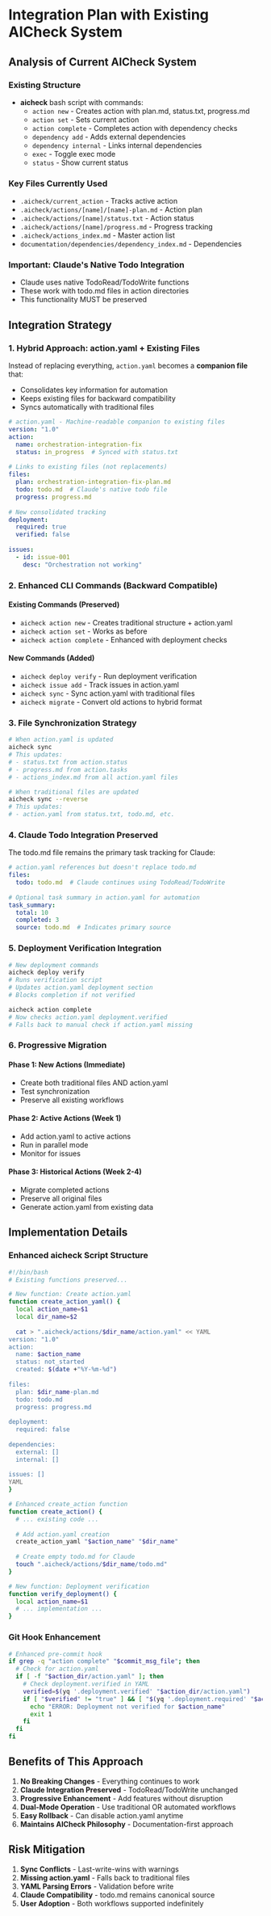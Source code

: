 # Integration Plan with Existing AICheck System

## Analysis of Current AICheck System

### Existing Structure
- **aicheck** bash script with commands:
  - `action new` - Creates action with plan.md, status.txt, progress.md
  - `action set` - Sets current action
  - `action complete` - Completes action with dependency checks
  - `dependency add` - Adds external dependencies
  - `dependency internal` - Links internal dependencies
  - `exec` - Toggle exec mode
  - `status` - Show current status

### Key Files Currently Used
- `.aicheck/current_action` - Tracks active action
- `.aicheck/actions/[name]/[name]-plan.md` - Action plan
- `.aicheck/actions/[name]/status.txt` - Action status
- `.aicheck/actions/[name]/progress.md` - Progress tracking
- `.aicheck/actions_index.md` - Master action list
- `documentation/dependencies/dependency_index.md` - Dependencies

### Important: Claude's Native Todo Integration
- Claude uses native TodoRead/TodoWrite functions
- These work with todo.md files in action directories
- This functionality MUST be preserved

## Integration Strategy

### 1. Hybrid Approach: action.yaml + Existing Files

Instead of replacing everything, `action.yaml` becomes a **companion file** that:
- Consolidates key information for automation
- Keeps existing files for backward compatibility
- Syncs automatically with traditional files

```yaml
# action.yaml - Machine-readable companion to existing files
version: "1.0"
action:
  name: orchestration-integration-fix
  status: in_progress  # Synced with status.txt
  
# Links to existing files (not replacements)
files:
  plan: orchestration-integration-fix-plan.md
  todo: todo.md  # Claude's native todo file
  progress: progress.md
  
# New consolidated tracking
deployment:
  required: true
  verified: false
  
issues:
  - id: issue-001
    desc: "Orchestration not working"
```

### 2. Enhanced CLI Commands (Backward Compatible)

#### Existing Commands (Preserved)
- `aicheck action new` - Creates traditional structure + action.yaml
- `aicheck action set` - Works as before
- `aicheck action complete` - Enhanced with deployment checks

#### New Commands (Added)
- `aicheck deploy verify` - Run deployment verification
- `aicheck issue add` - Track issues in action.yaml
- `aicheck sync` - Sync action.yaml with traditional files
- `aicheck migrate` - Convert old actions to hybrid format

### 3. File Synchronization Strategy

```bash
# When action.yaml is updated
aicheck sync
# This updates:
# - status.txt from action.status
# - progress.md from action.tasks
# - actions_index.md from all action.yaml files

# When traditional files are updated
aicheck sync --reverse
# This updates:
# - action.yaml from status.txt, todo.md, etc.
```

### 4. Claude Todo Integration Preserved

The todo.md file remains the primary task tracking for Claude:

```yaml
# action.yaml references but doesn't replace todo.md
files:
  todo: todo.md  # Claude continues using TodoRead/TodoWrite
  
# Optional task summary in action.yaml for automation
task_summary:
  total: 10
  completed: 3
  source: todo.md  # Indicates primary source
```

### 5. Deployment Verification Integration

```bash
# New deployment commands
aicheck deploy verify
# Runs verification script
# Updates action.yaml deployment section
# Blocks completion if not verified

aicheck action complete
# Now checks action.yaml deployment.verified
# Falls back to manual check if action.yaml missing
```

### 6. Progressive Migration

#### Phase 1: New Actions (Immediate)
- Create both traditional files AND action.yaml
- Test synchronization
- Preserve all existing workflows

#### Phase 2: Active Actions (Week 1)
- Add action.yaml to active actions
- Run in parallel mode
- Monitor for issues

#### Phase 3: Historical Actions (Week 2-4)
- Migrate completed actions
- Preserve all original files
- Generate action.yaml from existing data

## Implementation Details

### Enhanced aicheck Script Structure

```bash
#!/bin/bash
# Existing functions preserved...

# New function: Create action.yaml
function create_action_yaml() {
  local action_name=$1
  local dir_name=$2
  
  cat > ".aicheck/actions/$dir_name/action.yaml" << YAML
version: "1.0"
action:
  name: $action_name
  status: not_started
  created: $(date +"%Y-%m-%d")
  
files:
  plan: $dir_name-plan.md
  todo: todo.md
  progress: progress.md
  
deployment:
  required: false
  
dependencies:
  external: []
  internal: []
  
issues: []
YAML
}

# Enhanced create_action function
function create_action() {
  # ... existing code ...
  
  # Add action.yaml creation
  create_action_yaml "$action_name" "$dir_name"
  
  # Create empty todo.md for Claude
  touch ".aicheck/actions/$dir_name/todo.md"
}

# New function: Deployment verification
function verify_deployment() {
  local action_name=$1
  # ... implementation ...
}
```

### Git Hook Enhancement

```bash
# Enhanced pre-commit hook
if grep -q "action complete" "$commit_msg_file"; then
  # Check for action.yaml
  if [ -f "$action_dir/action.yaml" ]; then
    # Check deployment.verified in YAML
    verified=$(yq '.deployment.verified' "$action_dir/action.yaml")
    if [ "$verified" != "true" ] && [ "$(yq '.deployment.required' "$action_dir/action.yaml")" = "true" ]; then
      echo "ERROR: Deployment not verified for $action_name"
      exit 1
    fi
  fi
fi
```

## Benefits of This Approach

1. **No Breaking Changes** - Everything continues to work
2. **Claude Integration Preserved** - TodoRead/TodoWrite unchanged
3. **Progressive Enhancement** - Add features without disruption
4. **Dual-Mode Operation** - Use traditional OR automated workflows
5. **Easy Rollback** - Can disable action.yaml anytime
6. **Maintains AICheck Philosophy** - Documentation-first approach

## Risk Mitigation

1. **Sync Conflicts** - Last-write-wins with warnings
2. **Missing action.yaml** - Falls back to traditional files
3. **YAML Parsing Errors** - Validation before write
4. **Claude Compatibility** - todo.md remains canonical source
5. **User Adoption** - Both workflows supported indefinitely